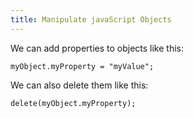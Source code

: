 ```yaml
---
title: Manipulate javaScript Objects
---
```

We can add properties to objects like this:

    myObject.myProperty = "myValue";

We can also delete them like this:

    delete(myObject.myProperty);